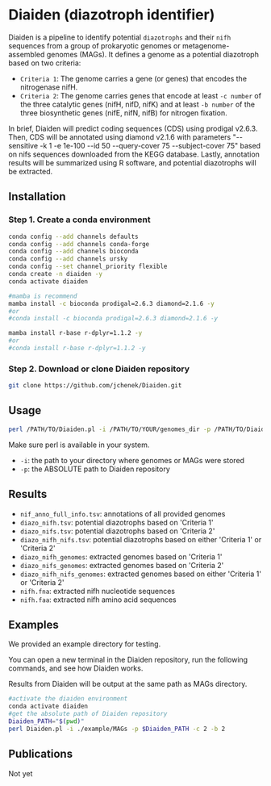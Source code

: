Diaiden (diazotroph identifier)
=======

Diaiden is a pipeline to identify potential `diazotrophs` and their `nifh` sequences from a group of prokaryotic genomes or metagenome-assembled genomes (MAGs). It defines a genome as a potential diazotroph based on two criteria:

- `Criteria 1`: The genome carries a gene (or genes) that encodes the nitrogenase nifH.
- `Criteria 2`: The genome carries genes that encode at least `-c number` of the three catalytic genes (nifH, nifD, nifK) and at least `-b number` of the three biosynthetic genes (nifE, nifN, nifB) for nitrogen fixation.

In brief, Diaiden will predict coding sequences (CDS) using prodigal v2.6.3. Then, CDS will be annotated using diamond v2.1.6 with parameters "--sensitive -k 1 -e 1e-100 --id 50 --query-cover 75 --subject-cover 75" based on nifs sequences downloaded from the KEGG database. Lastly, annotation results will be summarized using R software, and potential diazotrophs will be extracted.

Installation
---------------

### Step 1. Create a conda environment
```sh
conda config --add channels defaults
conda config --add channels conda-forge
conda config --add channels bioconda
conda config --add channels ursky
conda config --set channel_priority flexible
conda create -n diaiden -y
conda activate diaiden

#mamba is recommend
mamba install -c bioconda prodigal=2.6.3 diamond=2.1.6 -y
#or
#conda install -c bioconda prodigal=2.6.3 diamond=2.1.6 -y

mamba install r-base r-dplyr=1.1.2 -y
#or
#conda install r-base r-dplyr=1.1.2 -y
```

### Step 2. Download or clone Diaiden repository
```sh
git clone https://github.com/jchenek/Diaiden.git
```

Usage
-----

```sh
perl /PATH/TO/Diaiden.pl -i /PATH/TO/YOUR/genomes_dir -p /PATH/TO/Diaiden_dir -c 2 -b 2
```

Make sure perl is available in your system.
- `-i`: the path to your directory where genomes or MAGs were stored
- `-p`: the ABSOLUTE path to Diaiden repository

Results
-----

- `nif_anno_full_info.tsv`: annotations of all provided genomes
- `diazo_nifh.tsv`: potential diazotrophs based on 'Criteria 1'
- `diazo_nifs.tsv`: potential diazotrophs based on 'Criteria 2'
- `diazo_nifh_nifs.tsv`: potential diazotrophs based on either 'Criteria 1' or 'Criteria 2'
- `diazo_nifh_genomes`: extracted genomes based on 'Criteria 1'
- `diazo_nifs_genomes`: extracted genomes based on 'Criteria 2'
- `diazo_nifh_nifs_genomes`: extracted genomes based on either 'Criteria 1' or 'Criteria 2'
- `nifh.fna`: extracted nifh nucleotide sequences
- `nifh.faa`: extracted nifh amino acid sequences

Examples
-----

We provided an example directory for testing.

You can open a new terminal in the Diaiden repository, run the following commands, and see how Diaiden works.

Results from Diaiden will be output at the same path as MAGs directory.

```sh
#activate the diaiden environment
conda activate diaiden
#get the absolute path of Diaiden repository
Diaiden_PATH="$(pwd)" 
perl Diaiden.pl -i ./example/MAGs -p $Diaiden_PATH -c 2 -b 2
```

Publications
------------

Not yet
